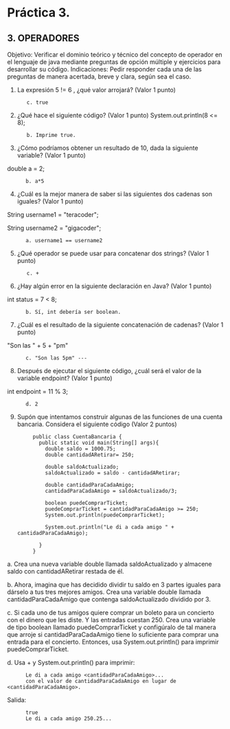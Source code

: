 # Práctica 3.

## 3. OPERADORES

Objetivo: Verificar el dominio teórico y técnico del concepto de operador en el lenguaje
de java mediante preguntas de opción múltiple y ejercicios para desarrollar su código.
Indicaciones: Pedir responder cada una de las preguntas de manera acertada, breve y
clara, según sea el caso.

1. La expresión 5 != 6 , ¿qué valor arrojará? (Valor 1 punto)

          
     
          c. true
          

2. ¿Qué hace el siguiente código? (Valor 1 punto)
System.out.println(8 <= 8);

          
          b. Imprime true.
          
         

3. ¿Cómo podríamos obtener un resultado de 10, dada la siguiente variable? (Valor 1
punto)

double a = 2;

  
          b. a*5
   
    


4. ¿Cuál es la mejor manera de saber si las siguientes dos cadenas son iguales?
(Valor 1 punto)

String username1 = "teracoder";

String username2 = "gigacoder";

          a. username1 == username2
      
   
         


5. ¿Qué operador se puede usar para concatenar dos strings? (Valor 1 punto)

        
      
          c. +
 


6. ¿Hay algún error en la siguiente declaración en Java? (Valor 1 punto)

int status = 7 < 8;

        
          b. Sí, int debería ser boolean.
       
    

7. ¿Cuál es el resultado de la siguiente concatenación de cadenas? (Valor 1 punto)

"Son las " + 5 + "pm"

         
 
          c. "Son las 5pm" ---
          


8. Después de ejecutar el siguiente código, ¿cuál será el valor de la variable
endpoint? (Valor 1 punto)

int endpoint = 11 % 3;

      
    
      
          d. 2
       


9. Supón que intentamos construir algunas de las funciones de una cuenta bancaria.
Considera el siguiente código (Valor 2 puntos)

            public class CuentaBancaria {
              public static void main(String[] args){
                double saldo = 1000.75;
                double cantidadARetirar= 250;
                
                double saldoActualizado;
                saldoActualizado = saldo - cantidadARetirar;
                
                double cantidadParaCadaAmigo;
                cantidadParaCadaAmigo = saldoActualizado/3;
                
                boolean puedeComprarTicket;
                puedeComprarTicket = cantidadParaCadaAmigo >= 250;
                System.out.println(puedeComprarTicket);
                
                System.out.println("Le di a cada amigo " + cantidadParaCadaAmigo);
                
              }
            }

a. Crea una nueva variable double llamada saldoActualizado y
almacene saldo con cantidadARetirar restada de él.

b. Ahora, imagina que has decidido dividir tu saldo en 3 partes iguales
para dárselo a tus tres mejores amigos. Crea una variable double
llamada cantidadParaCadaAmigo que contenga saldoActualizado
dividido por 3.

c. Si cada uno de tus amigos quiere comprar un boleto para un
concierto con el dinero que les diste. Y las entradas cuestan 250. Crea
una variable de tipo boolean llamado puedeComprarTicket y
configúralo de tal manera que arroje si cantidadParaCadaAmigo
tiene lo suficiente para comprar una entrada para el concierto.
Entonces, usa System.out.println() para imprimir
puedeComprarTicket.

d. Usa + y System.out.println() para imprimir:

          Le di a cada amigo <cantidadParaCadaAmigo>...
          con el valor de cantidadParaCadaAmigo en lugar de <cantidadParaCadaAmigo>.

Salida:

          true
          Le di a cada amigo 250.25...
